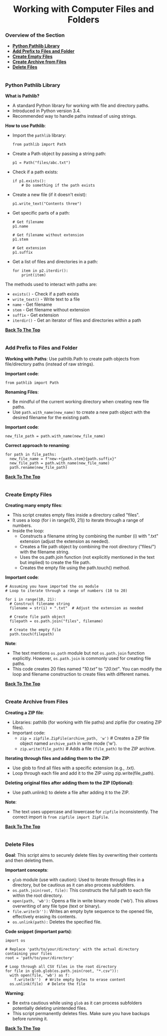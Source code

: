 <h1 align="center">Working with Computer Files and Folders</h1>

### Overview of the Section
* **[Python Pathlib Library](#path-lib)**
* **[Add Prefix to Files and Folder](#prefix)**
* **[Create Empty Files](#empty-files)**
* **[Create Archive from Files](#archive-files)**
* **[Delete Files](#delete-files)**

#
### <a name="path-lib">Python Pathlib Library</a>

**What is Pathlib?**
- A standard Python library for working with file and directory paths.
- Introduced in Python version 3.4.
- Recommended way to handle paths instead of using strings.

**How to use Pathlib**:
- Import the ``pathlib`` library:
    ```
    from pathlib import Path
    ```
- Create a Path object by passing a string path:
    ```
    p1 = Path("files/abc.txt")
    ```
- Check if a path exists:
    ```
    if p1.exists():
        # Do something if the path exists
    ```
- Create a new file (if it doesn't exist):
    ```
    p1.write_text("Contents three")
    ```
- Get specific parts of a path:
    ```
    # Get filename
    p1.name

    # Get filename without extension
    p1.stem

    # Get extension
    p1.suffix
    ```
- Get a list of files and directories in a path:
    ```
    for item in p2.iterdir():
        print(item)
    ```
The methods used to interact with paths are:
- ``exists()`` - Check if a path exists
- ``write_text()`` - Write text to a file
- ``name`` - Get filename
- ``stem`` - Get filename without extension
- ``suffix`` - Get extension
- ``iterdir()`` - Get an iterator of files and directories within a path

**[Back To The Top](#Overview-of-the-Section)**
#

### <a name="prefix">Add Prefix to Files and Folder</a>

**Working with Paths**:
Use pathlib.Path to create path objects from file/directory paths (instead of raw strings).

**Important code**:
```
from pathlib import Path
```

**Renaming Files**:
- Be mindful of the current working directory when creating new file paths.
- Use ``path.with_name(new_name)`` to create a new path object with the desired filename for the existing path.

**Important code**:
```
new_file_path = path.with_name(new_file_name)
```

**Correct approach to renaming**:
```
for path in file_paths:
  new_file_name = f"new-+{path.stem}{path.suffix}"
  new_file_path = path.with_name(new_file_name)
  path.rename(new_file_path)
```
**[Back To The Top](#Overview-of-the-Section)**
#

### <a name="empty-files">Create Empty Files</a>

**Creating many empty files**:

- This script creates empty files inside a directory called "files".
- It uses a loop (for i in range(10, 21)) to iterate through a range of numbers.
- Inside the loop:
    - Constructs a filename string by combining the number (i) with ".txt" extension (adjust the extension as needed).
    - Creates a file path object by combining the root directory ("files/") with the filename string.
    - Uses the os.path.join function (not explicitly mentioned in the text but implied) to create the file path.
    - Creates the empty file using the path.touch() method.

**Important code**:
```
# Assuming you have imported the os module
# Loop to iterate through a range of numbers (10 to 20)

for i in range(10, 21):
  # Construct filename string
  filename = str(i) + ".txt"  # Adjust the extension as needed

  # Create file path object
  filepath = os.path.join("files", filename)

  # Create the empty file
  path.touch(filepath)
```

**Note**:

- The text mentions ``os.path`` module but not ``os.path.join`` function explicitly. However, ``os.path.join`` is commonly used for creating file paths.
- This code creates 20 files named _"10.txt"_ to _"20.txt"_. You can modify the loop and filename construction to create files with different names.

**[Back To The Top](#Overview-of-the-Section)**
#
### <a name="archive-files">Create Archive from Files</a>

**Creating a ZIP file**:

- Libraries: pathlib (for working with file paths) and zipfile (for creating ZIP files).
- Important code:
    - ``zip = zipfile.ZipFile(archive_path, 'w')`` # Creates a ZIP file object named ``archive_path`` in write mode ('w').
    - ``zip.write(file_path)`` # Adds a file ``(file_path)`` to the ZIP archive.

**Iterating through files and adding them to the ZIP**:
- Use glob to find all files with a specific extension (e.g., .txt).
- Loop through each file and add it to the ZIP using zip.write(file_path).

**Deleting original files after adding them to the ZIP (Optional)**:
- Use path.unlink() to delete a file after adding it to the ZIP.

**Note**:
- The text uses uppercase and lowercase for ``zipfile`` inconsistently. The correct import is ``from zipfile import ZipFile``.

**[Back To The Top](#Overview-of-the-Section)**
#
### <a name="delete-files">Delete Files</a>

**Goal**: This script aims to securely delete files by overwriting their contents and then deleting them.

**Important concepts**:
- ``glob`` module (use with caution): Used to iterate through files in a directory, but be cautious as it can also process subfolders.
- ``os.path.join(root, file):`` This constructs the full path to each file within the root directory.
- ``open(path, 'wb'):`` Opens a file in write binary mode ('wb'). This allows overwriting of any file type (text or binary).
- ``file.write(b''):`` Writes an empty byte sequence to the opened file, effectively erasing its contents.
- ``os.unlink(path):`` Deletes the specified file.

**Code snippet (important parts)**:
```
import os

# Replace 'path/to/your/directory' with the actual directory containing your files
root = 'path/to/your/directory'

# Loop through all CSV files in the root directory
for file in glob.glob(os.path.join(root, "*.csv")):
  with open(file, 'wb') as f:
    f.write(b'')  # Write empty bytes to erase content
  os.unlink(file)  # Delete the file
```
**Warning**:
- Be extra cautious while using ``glob`` as it can process subfolders potentially deleting unintended files.
- This script permanently deletes files. Make sure you have backups before running it.

**[Back To The Top](#Overview-of-the-Section)**